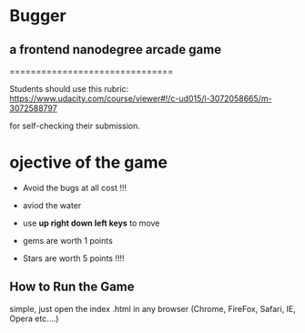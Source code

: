 # Bugger

## a frontend nanodegree arcade game
===============================

Students should use this rubric: https://www.udacity.com/course/viewer#!/c-ud015/l-3072058665/m-3072588797

for self-checking their submission.

# ojective of the game

* Avoid the bugs at all cost !!!

* aviod the water

* use **up right down left keys** to move 

* gems are worth 1 points

* Stars are worth 5 points !!!!


## How to Run the Game

simple, just open the index .html in any browser (Chrome, FireFox, Safari, IE, Opera etc....)